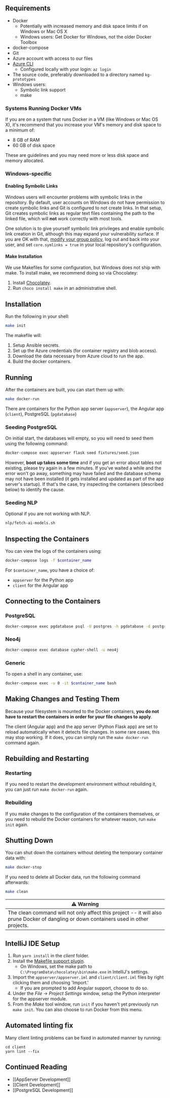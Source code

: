 ## Requirements

* Docker
    * Potentially with increased memory and disk space limits if on Windows or Mac OS X
    * Windows users: Get Docker for Windows, not the older Docker Toolbox
* docker-compose
* Git
* Azure account with access to our files
* [Azure CLI](https://docs.microsoft.com/en-us/cli/azure/install-azure-cli)
    * Configured locally with your login: ```az login```
* The source code, preferably downloaded to a directory named `kg-prototypes`
* Windows users:
    * Symbolic link support
    * make

### Systems Running Docker VMs

If you are on a system that runs Docker in a VM (like Windows or Mac OS X), it's recommend that you
increase your VM's memory and disk space to a minimum of:

* 8 GB of RAM
* 60 GB of disk space

These are guidelines and you may need more or less disk space and memory allocated.

### Windows-specific

#### Enabling Symbolic Links

Windows users will encounter problems with symbolic links in the repository. By default, user
accounts on Windows do not have permission to create symbolic links and Git is configured to not
create links. In that setup, Git creates symbolic links as regular text files containing the path to
the linked file, which will **not** work correctly with most tools.

One solution is to give yourself symbolic link privileges and enable symbolic link creation in Git,
although this may expand your vulnerability surface. If you are OK with
that, [modify your group policy](https://docs.microsoft.com/en-us/windows/security/threat-protection/security-policy-settings/create-symbolic-links),
log out and back into your user, and set `core.symlinks = true` in your local repository's
configuration.

#### Make Installation

We use Makefiles for some configuration, but Windows does not ship with make. To install make, we
recommend doing so via Chocolatey:

1. Install [Chocolatey](https://chocolatey.org/install).
2. Run `choco install make` in an administrative shell.

## Installation

Run the following in your shell:

```sh
make init
```

The makefile will:

1. Setup Ansible secrets.
2. Set up the Azure credentials (for container registry and blob access).
3. Download the data necessary from Azure cloud to run the app.
4. Build the docker containers.

## Running

After the containers are built, you can start them up with:

```sh
make docker-run
```

There are containers for the Python app server (`appserver`), the Angular app (`client`),
PostgreSQL (`pgdatabase`)

### Seeding PostgreSQL

On initial start, the databases will empty, so you will need to seed them using the following
command:

```sh
docker-compose exec appserver flask seed fixtures/seed.json
```

However, **boot up takes some time** and if you get an error about tables not existing, please try
again in a few minutes. If you've waited a while and the error won't go away, something may have
failed and the database schema may not have been installed (it gets installed and updated as part of
the app server's startup). If that's the case, try inspecting the containers (described below) to
identify the cause.

### Seeding NLP

Optional if you are not working with NLP.

```sh
nlp/fetch-ai-models.sh
```

## Inspecting the Containers

You can view the logs of the containers using:

```sh
docker-compose logs -f $container_name
```

For `$container_name`, you have a choice of:

* `appserver` for the Python app
* `client` for the Angular app

## Connecting to the Containers

### PostgreSQL

```sh
docker-compose exec pgdatabase psql -U postgres -h pgdatabase -d postgres
```

### Neo4j

```sh
docker-compose exec database cypher-shell -u neo4j
```

### Generic

To open a shell in any container, use:

```sh
docker-compose exec -u 0 -it $container_name bash
```

## Making Changes and Testing Them

Because your filesystem is mounted to the Docker containers, **you do not have to restart the
containers in order for your file changes to apply**.

The client (Angular app) and the app server (Python Flask app) are set to reload automatically when
it detects file changes. In some rare cases, this may stop working. If it does, you can simply run
the `make docker-run` command again.

## Rebuilding and Restarting

### Restarting

If you need to restart the development environment without rebuilding it, you can just
run `make docker-run` again.

### Rebuilding

If you make changes to the configuration of the containers themselves, or you need to rebuild the
Docker containers for whatever reason, run `make init` again.

## Shutting Down

You can shut down the containers without deleting the temporary container data with:

```sh
make docker-stop
```

If you need to delete all Docker data, run the following command afterwards:

```sh
make clean
```

| ⚠ Warning                                                                                                                               |
|-----------------------------------------------------------------------------------------------------------------------------------------|
| The clean command will not only affect this project -- it will also prune Docker of dangling or down containers used in other projects. |

## IntelliJ IDE Setup

1. Run `yarn install` in the *client* folder.
2. Install
   the [Makefile support plugin](https://plugins.jetbrains.com/plugin/9333-makefile-support).
    * On Windows, set the make path to `C:\ProgramData\chocolatey\bin\make.exe` in IntelliJ's
      settings.
3. Import the `appserver/appserver.iml` and `client/client.iml` files by right clicking them and
   choosing 'Import.'
    - If you are prompted to add Angular support, choose to do so.
4. Under the *File* -> *Project Settings* window, setup the Python interpreter for the appserver
   module.
5. From the *Make* tool window, run `init` if you haven't yet previously run `make init`. You can
   also choose to run Docker from this menu.

## Automated linting fix

Many client linting problems can be fixed in automated manner by running:

```
cd client 
yarn lint --fix
```

## Continued Reading

* [[AppServer Development]]
* [[Client Development]]
* [[PostgreSQL Development]]
